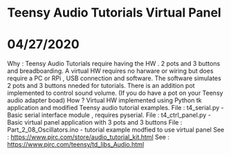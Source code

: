 # Teensy Audio Tutorials Virtual Panel
# 04/27/2020
Why : Teensy Audio Tutorials require having the HW . 2 pots and 3 buttons and breadboarding. A virtual HW
requires no harware or wiring but does require a PC or RPi , USB connection and software. 
The software simulates 2 pots and 3 buttons nneded for tutorials. There is an addition pot implemented to control
sound volume. (If you do have a pot on your Teensy audio adapter boad)
How ?  Virtual HW implemented using Python tk application and modified Teensy audio tutorial examples.
File : t4_serial.py      - Basic serial interface module , requires pyserial.
File : t4_ctrl_panel.py  - Basic virtual panel application with 3 pots and 3 buttons
File : Part_2_08_Oscillators.ino - tutorial example modfied to use virtual panel
See : https://www.pjrc.com/store/audio_tutorial_kit.html 
See : https://www.pjrc.com/teensy/td_libs_Audio.html

